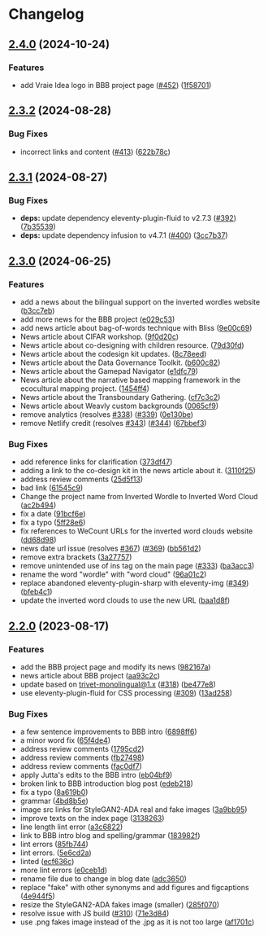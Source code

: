 # Changelog

## [2.4.0](https://github.com/fluid-project/floeproject.org/compare/v2.3.2...v2.4.0) (2024-10-24)


### Features

* add Vraie Idea logo in BBB project page ([#452](https://github.com/fluid-project/floeproject.org/issues/452)) ([1f58701](https://github.com/fluid-project/floeproject.org/commit/1f58701c1d6cadb2184e515266bccd8be6edc9cf))

## [2.3.2](https://github.com/fluid-project/floeproject.org/compare/v2.3.1...v2.3.2) (2024-08-28)


### Bug Fixes

* incorrect links and content ([#413](https://github.com/fluid-project/floeproject.org/issues/413)) ([622b78c](https://github.com/fluid-project/floeproject.org/commit/622b78c31864b43fd46f121a7603ba9c89551103))

## [2.3.1](https://github.com/fluid-project/floeproject.org/compare/v2.3.0...v2.3.1) (2024-08-27)


### Bug Fixes

* **deps:** update dependency eleventy-plugin-fluid to v2.7.3 ([#392](https://github.com/fluid-project/floeproject.org/issues/392)) ([7b35539](https://github.com/fluid-project/floeproject.org/commit/7b35539d2cda9a5011abc62135723842dcbaf10a))
* **deps:** update dependency infusion to v4.7.1 ([#400](https://github.com/fluid-project/floeproject.org/issues/400)) ([3cc7b37](https://github.com/fluid-project/floeproject.org/commit/3cc7b37a325a717426835080f0d96b6c068ae0c3))

## [2.3.0](https://github.com/fluid-project/floeproject.org/compare/v2.2.0...v2.3.0) (2024-06-25)


### Features

* add a news about the bilingual support on the inverted wordles website ([b3cc7eb](https://github.com/fluid-project/floeproject.org/commit/b3cc7ebc6cba88565e3fd3a425f3e49ae85f8245))
* add more news for the BBB project ([e029c53](https://github.com/fluid-project/floeproject.org/commit/e029c53469f9875a0671b4c07f72d85c066a0915))
* add news article about bag-of-words technique with Bliss ([9e00c69](https://github.com/fluid-project/floeproject.org/commit/9e00c699bbae0b70324ea86e6b3292699e25af7b))
* News article about CIFAR workshop. ([9f0d20c](https://github.com/fluid-project/floeproject.org/commit/9f0d20c410d02dc089f2fc94f907bb568a989fed))
* News article about co-designing with children resource. ([79d30fd](https://github.com/fluid-project/floeproject.org/commit/79d30fd794590f9859b2cc123a90fa2978a7a57b))
* News article about the codesign kit updates. ([8c78eed](https://github.com/fluid-project/floeproject.org/commit/8c78eed45e9a3321f53723f006a460c24c41de7f))
* News article about the Data Governance Toolkit. ([b600c82](https://github.com/fluid-project/floeproject.org/commit/b600c82cb230d0e039ea69ece8bdba1500b8508e))
* News article about the Gamepad Navigator ([e1dfc79](https://github.com/fluid-project/floeproject.org/commit/e1dfc79f591161834faed2d9dcca6d960086a271))
* News article about the narrative based mapping framework in the ecocultural mapping project. ([1454ff4](https://github.com/fluid-project/floeproject.org/commit/1454ff42e4aeb9c5ee3a6b67ddfd9d0fb6ad1687))
* News article about the Transboundary Gathering. ([cf7c3c2](https://github.com/fluid-project/floeproject.org/commit/cf7c3c2a4f96d5d0889d4d4447bb67b9cc853fca))
* News article about Weavly custom backgrounds ([0065cf9](https://github.com/fluid-project/floeproject.org/commit/0065cf99915daea58c6b147fc16d57fbac1d1635))
* remove analytics (resolves [#338](https://github.com/fluid-project/floeproject.org/issues/338)) ([#339](https://github.com/fluid-project/floeproject.org/issues/339)) ([0e130be](https://github.com/fluid-project/floeproject.org/commit/0e130be07cef2f4437bf6ce3825550f6ea9b82e5))
* remove Netlify credit (resolves [#343](https://github.com/fluid-project/floeproject.org/issues/343)) ([#344](https://github.com/fluid-project/floeproject.org/issues/344)) ([67bbef3](https://github.com/fluid-project/floeproject.org/commit/67bbef33c7001b88b7abcb8307376efe7a450836))


### Bug Fixes

* add reference links for clarification ([373df47](https://github.com/fluid-project/floeproject.org/commit/373df47c3938e94b003da0077e3e2049dbc4c824))
* adding a link to the co-design kit in the news article about it. ([3110f25](https://github.com/fluid-project/floeproject.org/commit/3110f2521bb1743c8a443470ef07e2f4b7b257f9))
* address review comments ([25d5f13](https://github.com/fluid-project/floeproject.org/commit/25d5f13208c274b521b364ec8a79cba475d30d89))
* bad link ([61545c9](https://github.com/fluid-project/floeproject.org/commit/61545c93f45d8882c4fd3868bba375a5f6a289d2))
* Change the project name from Inverted Wordle to Inverted Word Cloud ([ac2b494](https://github.com/fluid-project/floeproject.org/commit/ac2b494312e15ba8fce696e2e28f7a0dded8557d))
* fix a date ([91bcf6e](https://github.com/fluid-project/floeproject.org/commit/91bcf6ea939a0e1e97634c938d352e52d0504ab5))
* fix a typo ([5ff28e6](https://github.com/fluid-project/floeproject.org/commit/5ff28e65dfc638e88eb9842fe392d7ef3c63c128))
* fix references to WeCount URLs for the inverted word clouds website ([dd68d98](https://github.com/fluid-project/floeproject.org/commit/dd68d982981639b66320105ebf39f4b4ad2a745b))
* news date url issue (resolves [#367](https://github.com/fluid-project/floeproject.org/issues/367)) ([#369](https://github.com/fluid-project/floeproject.org/issues/369)) ([bb561d2](https://github.com/fluid-project/floeproject.org/commit/bb561d27eafd5ef0dfc1afd3a79bd5a666c50259))
* remove extra brackets ([3a27757](https://github.com/fluid-project/floeproject.org/commit/3a27757a9fef7f17739809dbe6719d0cc5d7ee9f))
* remove unintended use of ins tag on the main page ([#333](https://github.com/fluid-project/floeproject.org/issues/333)) ([ba3acc3](https://github.com/fluid-project/floeproject.org/commit/ba3acc3f2124a79643ea74b1c3c0dd80f173b507))
* rename the word "wordle" with "word cloud" ([96a01c2](https://github.com/fluid-project/floeproject.org/commit/96a01c2d2a3034380d370611a14c2bdecb9a1236))
* replace abandoned eleventy-plugin-sharp with eleventy-img ([#349](https://github.com/fluid-project/floeproject.org/issues/349)) ([bfeb4c1](https://github.com/fluid-project/floeproject.org/commit/bfeb4c11e53950bb99b9cac36ede9fd121146d24))
* update the inverted word clouds to use the new URL ([baa1d8f](https://github.com/fluid-project/floeproject.org/commit/baa1d8fe5f97afed84171230c856d21a6bc3553f))

## [2.2.0](https://github.com/fluid-project/floeproject.org/compare/v2.1.0...v2.2.0) (2023-08-17)


### Features

* add the BBB project page and modify its news ([982167a](https://github.com/fluid-project/floeproject.org/commit/982167aa91dd0ead650dca23efa675bc2ed4793a))
* news article about BBB project ([aa93c2c](https://github.com/fluid-project/floeproject.org/commit/aa93c2c4b27bc7d4a57dc3a0f089dbd8eeb3c78f))
* update based on trivet-monolingual@1.x ([#318](https://github.com/fluid-project/floeproject.org/issues/318)) ([be477e8](https://github.com/fluid-project/floeproject.org/commit/be477e8c2e24630582d37fb09aac12834534b0fe))
* use eleventy-plugin-fluid for CSS processing ([#309](https://github.com/fluid-project/floeproject.org/issues/309)) ([13ad258](https://github.com/fluid-project/floeproject.org/commit/13ad25842bed3b1044bb75455577e87c4a280b3a))


### Bug Fixes

* a few sentence improvements to BBB intro ([6898ff6](https://github.com/fluid-project/floeproject.org/commit/6898ff64f6e451e119b8d7acdd2a205801e5a8f2))
* a minor word fix ([65f4de4](https://github.com/fluid-project/floeproject.org/commit/65f4de43ebfe563339af4d5ddb153ccd8637a427))
* address review comments ([1795cd2](https://github.com/fluid-project/floeproject.org/commit/1795cd29a71244328c82d3dcd198b2fdfc883eda))
* address review comments ([fb27498](https://github.com/fluid-project/floeproject.org/commit/fb274980b26b0d52dff07a8aa3ead0aad557c5f4))
* address review comments ([fac0df7](https://github.com/fluid-project/floeproject.org/commit/fac0df7f0cf28407f07db0ab2318e24364d36cb8))
* apply Jutta's edits to the BBB intro ([eb04bf9](https://github.com/fluid-project/floeproject.org/commit/eb04bf9b0774f452145376f3495933eb3ce81c10))
* broken link to BBB introduction blog post ([edeb218](https://github.com/fluid-project/floeproject.org/commit/edeb218da0dc0f1cc892fdacecd271e145928484))
* fix a typo ([8a619b0](https://github.com/fluid-project/floeproject.org/commit/8a619b0477527308089f5c6fd2443e01c3b9bab7))
* grammar ([4bd8b5e](https://github.com/fluid-project/floeproject.org/commit/4bd8b5e2b0f2e423ce41d91cf0f6cbbf2d6ae237))
* image src links for StyleGAN2-ADA real and fake images ([3a9bb95](https://github.com/fluid-project/floeproject.org/commit/3a9bb9596a2f6571c3072862619d3e20e72a5f99))
* improve texts on the index page ([3138263](https://github.com/fluid-project/floeproject.org/commit/3138263d341459e2f157a473047d619f3f21fb5b))
* line length lint error ([a3c6822](https://github.com/fluid-project/floeproject.org/commit/a3c6822ae189c8ed70a78c54f38a410086f5adf4))
* link to BBB intro blog and spelling/grammar ([183982f](https://github.com/fluid-project/floeproject.org/commit/183982f0eab7b532636188b69a4717730ceff5a8))
* lint errors ([85fb744](https://github.com/fluid-project/floeproject.org/commit/85fb744340ae366720eb0f1d0530176003d7ecbb))
* lint errors. ([5e6cd2a](https://github.com/fluid-project/floeproject.org/commit/5e6cd2a041c21e8758c4edad043575fa76a66ec2))
* linted ([ecf636c](https://github.com/fluid-project/floeproject.org/commit/ecf636c5ed01fba3723ef3ba1dc593b84fbbafb4))
* more lint errors ([e0ceb1d](https://github.com/fluid-project/floeproject.org/commit/e0ceb1da9de1a565e9cd98810a7064280bac1d46))
* rename file due to change in blog date ([adc3650](https://github.com/fluid-project/floeproject.org/commit/adc36507a7a74ca889cb40b58d078bc6b9c8faf2))
* replace "fake" with other synonyms and add figures and figcaptions ([4e944f5](https://github.com/fluid-project/floeproject.org/commit/4e944f5ddd86ba2bb6d6152f049509e583bf6bf9))
* resize the StyleGAN2-ADA fakes image (smaller) ([285f070](https://github.com/fluid-project/floeproject.org/commit/285f07059cc5bc21cf429d4e18901d982e1a0e34))
* resolve issue with JS build ([#310](https://github.com/fluid-project/floeproject.org/issues/310)) ([71e3d84](https://github.com/fluid-project/floeproject.org/commit/71e3d84d55076db395f92c0820bd9a633cb33513))
* use .png fakes image instead of the .jpg as it is not too large ([af1701c](https://github.com/fluid-project/floeproject.org/commit/af1701cf0b56e0fed8477b2712216c8c621e5cd6))
